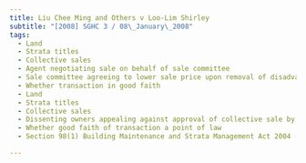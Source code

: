 ```yaml
---
title: Liu Chee Ming and Others v Loo-Lim Shirley 
subtitle: "[2008] SGHC 3 / 08\_January\_2008"
tags:
  - Land
  - Strata titles
  - Collective sales
  - Agent negotiating sale on behalf of sale committee
  - Sale committee agreeing to lower sale price upon removal of disadvantageous conditions in sale and purchase agreement
  - Whether transaction in good faith
  - Land
  - Strata titles
  - Collective sales
  - Dissenting owners appealing against approval of collective sale by Strata Titles Board
  - Whether good faith of transaction a point of law
  - Section 98(1) Building Maintenance and Strata Management Act 2004 (Act 47 of 2004)

---
```


